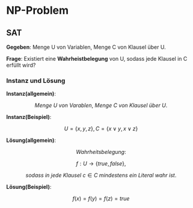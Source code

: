 # NP-Problem

## SAT

**Gegeben**: Menge U von Variablen, Menge C von Klausel über U.

**Frage**: Existiert eine **Wahrheistbelegung** von U, sodass jede Klausel in C erfüllt wird?

### Instanz und Lösung

**Instanz(allgemein)**:

```math
 Menge\ U\ von\ Varablen,\ Menge\ C\ von\ Klausel\ über\ U.
 ```

**Instanz(Beispiel)**:

```math
U= \left \{x, y, z\right \}, C = \left \{x \lor y, x \lor z \right \}
```

**Lösung(allgemein)**:

$$ Wahrheitsbelegung:$$

```math
f: U \longrightarrow \left \{true, false \right \},
```

$$
 sodass\ in\ jede\ Klausel\ c \in C\ mindestens\ ein\ Literal\ wahr\ ist.
$$

**Lösung(Beispiel)**:

$$
f(x)=f(y)=f(z)=true
$$